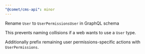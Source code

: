 ```yaml
---
"@comet/cms-api": minor
---
```


Rename `User` to `UserPermissionsUser` in GraphQL schema

This prevents naming collisions if a web wants to use a `User` type.

Additionally prefix remaining user permissions-specific actions with `UserPermissions`.
